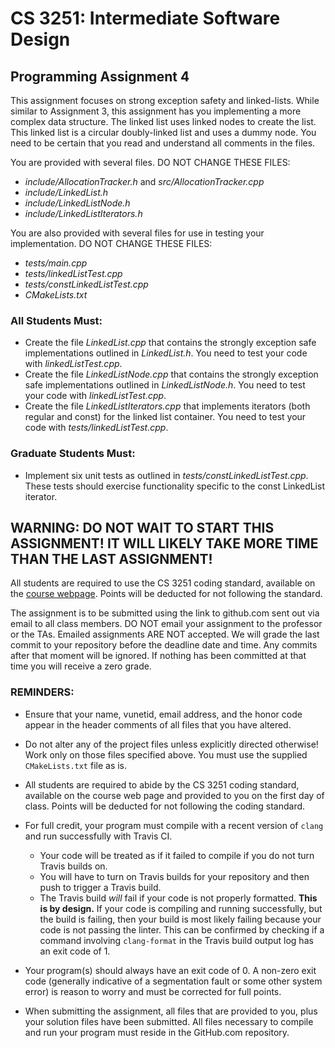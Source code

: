 # CS 3251: Intermediate Software Design
## Programming Assignment 4


This assignment focuses on strong exception safety and linked-lists. While similar to Assignment 3, this assignment has you implementing a more complex data structure.  The linked list uses linked nodes to create the list. This linked list is a circular doubly-linked list and uses a dummy node. You need to be certain that you read and understand all comments in the files.

You are provided with several files.  DO NOT CHANGE THESE FILES:
* _include/AllocationTracker.h_ and _src/AllocationTracker.cpp_
* _include/LinkedList.h_
* _include/LinkedListNode.h_
* _include/LinkedListIterators.h_

You are also provided with several files for use in testing your implementation.  DO NOT CHANGE THESE FILES:
* _tests/main.cpp_
* _tests/linkedListTest.cpp_
* _tests/constLinkedListTest.cpp_
* _CMakeLists.txt_

### All Students Must:

* Create the file _LinkedList.cpp_ that contains the strongly exception safe implementations outlined in _LinkedList.h_. You need to test your code with _linkedListTest.cpp_.
* Create the file _LinkedListNode.cpp_ that contains the strongly exception safe implementations outlined in _LinkedListNode.h_. You need to test your code with _linkedListTest.cpp_.
* Create the file _LinkedListIterators.cpp_ that implements iterators (both regular and const) for the linked list container. You need to test your code with _tests/linkedListTest.cpp_.

### Graduate Students Must:

* Implement six unit tests as outlined in _tests/constLinkedListTest.cpp_.  These tests should exercise functionality specific to the const LinkedList iterator.


## WARNING: DO NOT WAIT TO START THIS ASSIGNMENT! IT WILL LIKELY TAKE MORE TIME THAN THE LAST ASSIGNMENT!

All students are required to use the CS 3251 coding standard, available on the [course webpage](https://vuse-cs3251.github.io). Points will be deducted for not following the standard.

The assignment is to be submitted using the link to github.com sent out via email to all class members. DO NOT email your assignment to the professor or the TAs.  Emailed assignments ARE NOT accepted.  We will grade the last commit to your repository before the deadline date and time.  Any commits after that moment will be ignored.  If nothing has been committed at that time you will receive a zero grade. 


### REMINDERS:

* Ensure that your name, vunetid, email address, and the honor code appear in the header comments of all files that you have altered.

* Do not alter any of the project files unless explicitly directed otherwise!  Work only on those files specified above.  You must use the supplied `CMakeLists.txt` file as is.

* All students are required to abide by the CS 3251 coding standard, available on the course web page and provided to you on the first day of class. Points will be deducted for not following the coding standard.

* For full credit, your program must compile with a recent version of `clang` and run successfully with Travis CI.
  * Your code will be treated as if it failed to compile if you do not turn Travis builds on.
  * You will have to turn on Travis builds for your repository and then push to trigger a Travis build.
  * The Travis build *will* fail if your code is not properly formatted. **This is by design.** If your code is compiling and running successfully, but the build is failing, then your build is most likely failing because your code is not passing the linter. This can be confirmed by checking if a command involving `clang-format` in the Travis build output log has an exit code of 1.

* Your program(s) should always have an exit code of 0.  A non-zero exit code (generally indicative of a segmentation fault or some other system error) is reason to worry and must be corrected for full points.
  
* When submitting the assignment, all files that are provided to you, plus your solution files have been submitted. All files necessary to compile and run your program must reside in the GitHub.com repository.

